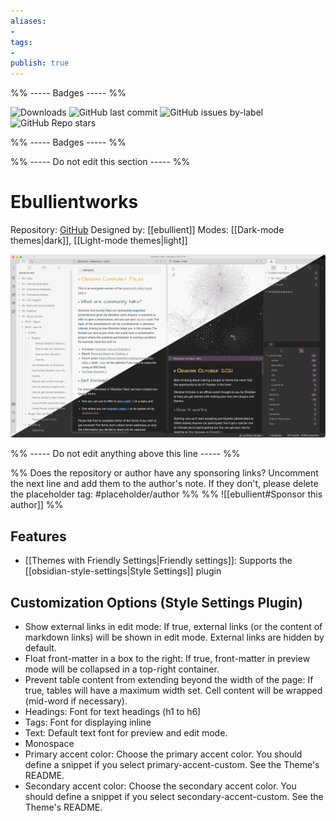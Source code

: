```yaml
---
aliases:
- 
tags: 
- 
publish: true
---
```


%% ----- Badges ----- %%

![Downloads](https://img.shields.io/badge/downloads-460-573E7A?style=for-the-badge&logo=)
![GitHub last commit](https://img.shields.io/github/last-commit/ebullient/obsidian-theme-ebullientworks?color=573E7A&label=last%20update&logo=github&style=for-the-badge)
![GitHub issues by-label](https://img.shields.io/github/issues/ebullient/obsidian-theme-ebullientworks/help%20wanted?color=573E7A&logo=github&style=for-the-badge) 
![GitHub Repo stars](https://img.shields.io/github/stars/ebullient/obsidian-theme-ebullientworks?color=573E7A&logo=github&style=for-the-badge)

%% ----- Badges ----- %%

%% ----- Do not edit this section ----- %%

# Ebullientworks

Repository: [GitHub](https://github.com/ebullient/obsidian-theme-ebullientworks)
Designed by: [[ebullient]]
Modes: [[Dark-mode themes|dark]], [[Light-mode themes|light]]



![screenshot](https://github.com/ebullient/obsidian-theme-ebullientworks/raw/main/images/ebullientworks-theme.jpg)

%% ----- Do not edit anything above this line ----- %% 

%% Does the repository or author have any sponsoring links? Uncomment the next line and add them to the author's note. If they don't, please delete the placeholder tag: #placeholder/author %%
%% ![[ebullient#Sponsor this author]] %%


## Features

- [[Themes with Friendly Settings|Friendly settings]]: Supports the [[obsidian-style-settings|Style Settings]] plugin

## Customization Options (Style Settings Plugin) 
- Show external links in edit mode: If true, external links (or the content of markdown links) will be shown in edit mode. External links are hidden by default.
- Float front-matter in a box to the right: If true, front-matter in preview mode will be collapsed in a top-right container.
- Prevent table content from extending beyond the width of the page: If true, tables will have a maximum width set. Cell content will be wrapped (mid-word if necessary).
- Headings: Font for text headings (h1 to h6)
- Tags: Font for displaying inline
- Text: Default text font for preview and edit mode.
- Monospace
- Primary accent color: Choose the primary accent color. You should define a snippet if you select primary-accent-custom. See the Theme's README.
- Secondary accent color: Choose the secondary accent color. You should define a snippet if you select secondary-accent-custom. See the Theme's README.


